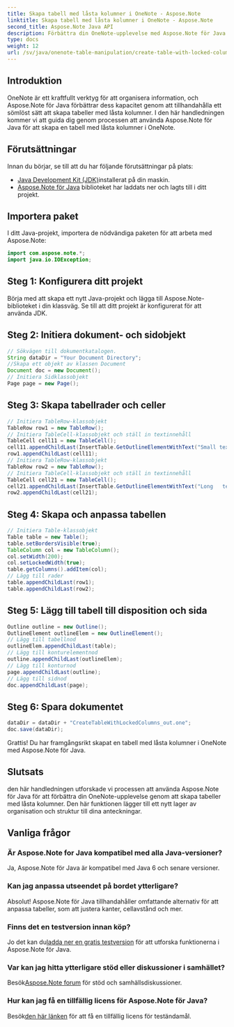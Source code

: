 ```yaml
---
title: Skapa tabell med låsta kolumner i OneNote - Aspose.Note
linktitle: Skapa tabell med låsta kolumner i OneNote - Aspose.Note
second_title: Aspose.Note Java API
description: Förbättra din OneNote-upplevelse med Aspose.Note för Java. Lär dig hur du skapar tabeller med låsta kolumner med hjälp av en steg-för-steg-guide. Ladda ner din kostnadsfria testversion nu!
type: docs
weight: 12
url: /sv/java/onenote-table-manipulation/create-table-with-locked-columns/
---
```

## Introduktion
OneNote är ett kraftfullt verktyg för att organisera information, och Aspose.Note för Java förbättrar dess kapacitet genom att tillhandahålla ett sömlöst sätt att skapa tabeller med låsta kolumner. I den här handledningen kommer vi att guida dig genom processen att använda Aspose.Note för Java för att skapa en tabell med låsta kolumner i OneNote.
## Förutsättningar
Innan du börjar, se till att du har följande förutsättningar på plats:
- [Java Development Kit (JDK)](https://www.oracle.com/java/technologies/javase-downloads.html)installerat på din maskin.
- [Aspose.Note för Java](https://downloads.aspose.com/note/java) biblioteket har laddats ner och lagts till i ditt projekt.
## Importera paket
I ditt Java-projekt, importera de nödvändiga paketen för att arbeta med Aspose.Note:
```java
import com.aspose.note.*;
import java.io.IOException;
```
## Steg 1: Konfigurera ditt projekt
Börja med att skapa ett nytt Java-projekt och lägga till Aspose.Note-biblioteket i din klassväg. Se till att ditt projekt är konfigurerat för att använda JDK.
## Steg 2: Initiera dokument- och sidobjekt
```java
// Sökvägen till dokumentkatalogen.
String dataDir = "Your Document Directory";
//Skapa ett objekt av klassen Document
Document doc = new Document();
// Initiera Sidklassobjekt
Page page = new Page();
```
## Steg 3: Skapa tabellrader och celler
```java
// Initiera TableRow-klassobjekt
TableRow row1 = new TableRow();
// Initiera TableCell-klassobjekt och ställ in textinnehåll
TableCell cell11 = new TableCell();
cell11.appendChildLast(InsertTable.GetOutlineElementWithText("Small text"));
row1.appendChildLast(cell11);
// Initiera TableRow-klassobjekt
TableRow row2 = new TableRow();
// Initiera TableCell-klassobjekt och ställ in textinnehåll
TableCell cell21 = new TableCell();
cell21.appendChildLast(InsertTable.GetOutlineElementWithText("Long   text    with    several   words and    spaces."));
row2.appendChildLast(cell21);
```
## Steg 4: Skapa och anpassa tabellen
```java
// Initiera Table-klassobjekt
Table table = new Table();
table.setBordersVisible(true);
TableColumn col = new TableColumn();
col.setWidth(200);
col.setLockedWidth(true);
table.getColumns().addItem(col);
// Lägg till rader
table.appendChildLast(row1);
table.appendChildLast(row2);
```
## Steg 5: Lägg till tabell till disposition och sida
```java
Outline outline = new Outline();
OutlineElement outlineElem = new OutlineElement();
// Lägg till tabellnod
outlineElem.appendChildLast(table);
// Lägg till konturelementnod
outline.appendChildLast(outlineElem);
// Lägg till konturnod
page.appendChildLast(outline);
// Lägg till sidnod
doc.appendChildLast(page);
```
## Steg 6: Spara dokumentet
```java
dataDir = dataDir + "CreateTableWithLockedColumns_out.one";
doc.save(dataDir);
```
Grattis! Du har framgångsrikt skapat en tabell med låsta kolumner i OneNote med Aspose.Note för Java.
## Slutsats
den här handledningen utforskade vi processen att använda Aspose.Note för Java för att förbättra din OneNote-upplevelse genom att skapa tabeller med låsta kolumner. Den här funktionen lägger till ett nytt lager av organisation och struktur till dina anteckningar.
## Vanliga frågor
### Är Aspose.Note for Java kompatibel med alla Java-versioner?
Ja, Aspose.Note för Java är kompatibel med Java 6 och senare versioner.
### Kan jag anpassa utseendet på bordet ytterligare?
Absolut! Aspose.Note för Java tillhandahåller omfattande alternativ för att anpassa tabeller, som att justera kanter, cellavstånd och mer.
### Finns det en testversion innan köp?
 Jo det kan du[ladda ner en gratis testversion](https://releases.aspose.com/) för att utforska funktionerna i Aspose.Note för Java.
### Var kan jag hitta ytterligare stöd eller diskussioner i samhället?
 Besök[Aspose.Note forum](https://forum.aspose.com/c/note/28) för stöd och samhällsdiskussioner.
### Hur kan jag få en tillfällig licens för Aspose.Note för Java?
 Besök[den här länken](https://purchase.aspose.com/temporary-license/) för att få en tillfällig licens för teständamål.